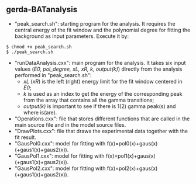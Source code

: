 ## gerda-BATanalysis
* "peak_search.sh": starting program for the analysis. It requires the central energy of the fit window and the polynomial degree for fitting the background as input parameters. Execute it by:
```
$ chmod +x peak_search.sh 
$ ./peak_search.sh 
```
* "runDataAnalysis.cxx": main program for the analysis. It takes six input values (_E0, pol_degree, xL, xR, k, output(k)_) directly from the analysis performed in "peak_search.sh":
  * _xL_ (_xR_) is the left (right) energy limit for the fit window centered in _E0_;
  * _k_ is used as an index to get the energy of the corresponding peak from the array that contains all the gamma transitions;
  * _output(k)_ is important to see if there is 1(2) gamma peak(s) and where is(are).
* "Operations.cxx": file that stores different functions that are called in the main source file and in the model source files.
* "DrawPlots.cxx": file that draws the experimental data together with the fit result.
* "GausPol0.cxx": model for fitting with f(x)=pol0(x)+gaus(x) (+gaus1(x)+gaus2(x)).
* "GausPol1.cxx": model for fitting with f(x)=pol1(x)+gaus(x) (+gaus1(x)+gaus2(x)).
* "GausPol2.cxx": model for fitting with f(x)=pol2(x)+gaus(x) (+gaus1(x)+gaus2(x)).
